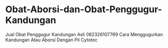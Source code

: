 # Obat-Aborsi-dan-Obat-Penggugur-Kandungan
Jual Obat Penggugur Kandungan Asli 082326107769 Cara Menggugurkan Kandungan Atau Aborsi Dengan Pil Cytotec 
